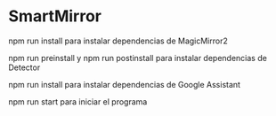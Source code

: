 # SmartMirror



npm run install para instalar dependencias de MagicMirror2

npm run preinstall y npm run postinstall para instalar dependencias de Detector

npm run install para instalar dependencias de Google Assistant

npm run start para iniciar el programa
